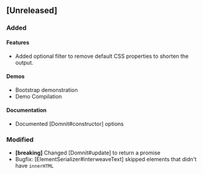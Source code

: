 ## [Unreleased]

### Added

#### Features
- Added optional filter to remove default CSS properties to shorten the output.

#### Demos
- Bootstrap demonstration
- Demo Compilation

#### Documentation
- Documented [Domnit#constructor] options

### Modified
- **[breaking]** Changed [Domnit#update] to return a promise
- Bugfix: [ElementSerializer#interweaveText] skipped elements that didn't have `innerHTML`
